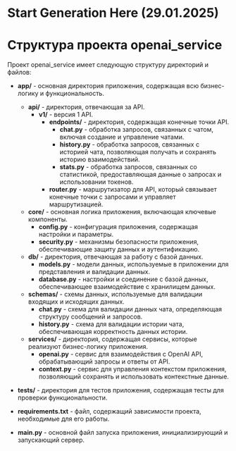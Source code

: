 # Start Generation Here (29.01.2025)
# Структура проекта openai_service

Проект openai_service имеет следующую структуру директорий и файлов:

- **app/** - основная директория приложения, содержащая всю бизнес-логику и функциональность.
  - **api/** - директория, отвечающая за API.
    - **v1/** - версия 1 API.
      - **endpoints/** - директория, содержащая конечные точки API.
        - **chat.py** - обработка запросов, связанных с чатом, включая создание и управление чатами.
        - **history.py** - обработка запросов, связанных с историей чата, позволяющая получать и сохранять историю взаимодействий.
        - **stats.py** - обработка запросов, связанных со статистикой, предоставляющая данные о запросах и использовании токенов.
      - **router.py** - маршрутизатор для API, который связывает конечные точки с запросами и управляет маршрутизацией.
  - **core/** - основная логика приложения, включающая ключевые компоненты.
    - **config.py** - конфигурация приложения, содержащая настройки и параметры.
    - **security.py** - механизмы безопасности приложения, обеспечивающие защиту данных и аутентификацию.
  - **db/** - директория, отвечающая за работу с базой данных.
    - **models.py** - модели данных, используемые в приложении для представления и валидации данных.
    - **database.py** - настройки и соединение с базой данных, обеспечивающее взаимодействие с хранилищем данных.
  - **schemas/** - схемы данных, используемые для валидации входящих и исходящих данных.
    - **chat.py** - схема для валидации данных чата, определяющая структуру сообщений и запросов.
    - **history.py** - схема для валидации истории чата, обеспечивающая корректность данных истории.
  - **services/** - директория, содержащая сервисы, которые реализуют бизнес-логику приложения.
    - **openai.py** - сервис для взаимодействия с OpenAI API, обрабатывающий запросы и ответы от API.
    - **context.py** - сервис для управления контекстом приложения, позволяющий сохранять и использовать контекстные данные.
  
- **tests/** - директория для тестов приложения, содержащая тесты для проверки функциональности.
  
- **requirements.txt** - файл, содержащий зависимости проекта, необходимые для его работы.
  
- **main.py** - основной файл запуска приложения, инициализирующий и запускающий сервер.


